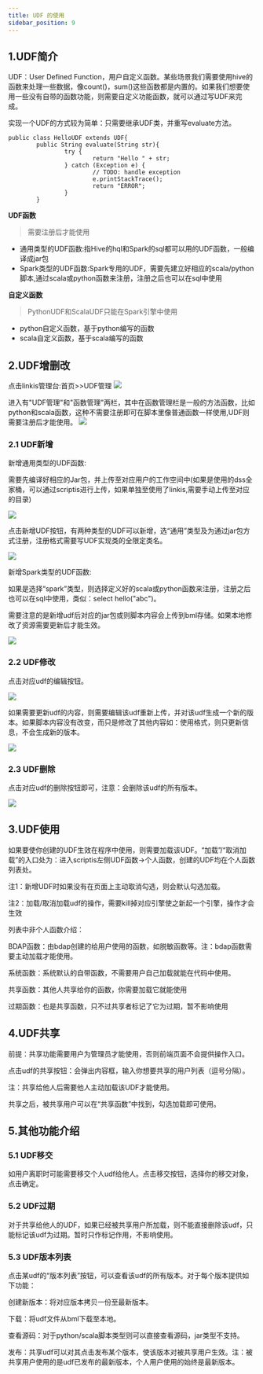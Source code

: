 ```yaml
---
title: UDF 的使用
sidebar_position: 9
---
```


## 1.UDF简介
UDF：User Defined Function，用户自定义函数。某些场景我们需要使用hive的函数来处理一些数据，像count()，sum()这些函数都是内置的。如果我们想要使用一些没有自带的函数功能，则需要自定义功能函数，就可以通过写UDF来完成。

实现一个UDF的方式较为简单：只需要继承UDF类，并重写evaluate方法。  

```
public class HelloUDF extends UDF{
        public String evaluate(String str){
                try {
                        return "Hello " + str;
                } catch (Exception e) {
                        // TODO: handle exception
                        e.printStackTrace();
                        return "ERROR";
                }
        }
```

**UDF函数**
>需要注册后才能使用

- 通用类型的UDF函数:指Hive的hql和Spark的sql都可以用的UDF函数，一般编译成jar包
- Spark类型的UDF函数:Spark专用的UDF，需要先建立好相应的scala/python脚本,通过scala或python函数来注册，注册之后也可以在sql中使用

**自定义函数** 
>PythonUDF和ScalaUDF只能在Spark引擎中使用

- python自定义函数，基于python编写的函数
- scala自定义函数，基于scala编写的函数


## 2.UDF增删改
点击linkis管理台:首页>>UDF管理
![](/Images/udf/udf_01.png)


进入有"UDF管理"和"函数管理"两栏，其中在函数管理栏是一般的方法函数，比如python和scala函数，这种不需要注册即可在脚本里像普通函数一样使用,UDF则需要注册后才能使用。
![](/Images/udf/udf_02.png)


### 2.1 UDF新增
新增通用类型的UDF函数:

需要先编译好相应的Jar包，并上传至对应用户的工作空间中(如果是使用的dss全家桶，可以通过scriptis进行上传，如果单独至使用了linkis,需要手动上传至对应的目录)

![](/Images/udf/udf_09.png)

点击新增UDF按钮，有两种类型的UDF可以新增，选“通用”类型及为通过jar包方式注册，注册格式需要写UDF实现类的全限定类名。

![](/Images/udf/udf_03.png)

新增Spark类型的UDF函数:

如果是选择“spark”类型，则选择定义好的scala或python函数来注册，注册之后也可以在sql中使用，类似：select hello("abc")。

需要注意的是新增udf后对应的jar包或则脚本内容会上传到bml存储。如果本地修改了资源需要更新后才能生效。

![](/Images/udf/udf_04.png)

### 2.2 UDF修改

点击对应udf的编辑按钮。

![](/Images/udf/udf_05.png)


如果需要更新udf的内容，则需要编辑该udf重新上传，并对该udf生成一个新的版本。如果脚本内容没有改变，而只是修改了其他内容如：使用格式，则只更新信息，不会生成新的版本。

![](/Images/udf/udf_06.png)

### 2.3 UDF删除

点击对应udf的删除按钮即可，注意：会删除该udf的所有版本。

![](/Images/udf/udf_07.png)

## 3.UDF使用
如果要使你创建的UDF生效在程序中使用，则需要加载该UDF。“加载”/“取消加载”的入口处为：进入scriptis左侧UDF函数->个人函数，创建的UDF均在个人函数列表处。

注1：新增UDF时如果没有在页面上主动取消勾选，则会默认勾选加载。

注2：加载/取消加载udf的操作，需要kill掉对应引擎使之新起一个引擎，操作才会生效

列表中非个人函数介绍：

BDAP函数：由bdap创建的给用户使用的函数，如脱敏函数等。注：bdap函数需要主动加载才能使用。

系统函数：系统默认的自带函数，不需要用户自己加载就能在代码中使用。

共享函数：其他人共享给你的函数，你需要加载它就能使用

过期函数：也是共享函数，只不过共享者标记了它为过期，暂不影响使用



## 4.UDF共享
前提：共享功能需要用户为管理员才能使用，否则前端页面不会提供操作入口。

点击udf的共享按钮：会弹出内容框，输入你想要共享的用户列表（逗号分隔）。

注：共享给他人后需要他人主动加载该UDF才能使用。



共享之后，被共享用户可以在“共享函数”中找到，勾选加载即可使用。

## 5.其他功能介绍
### 5.1 UDF移交

如用户离职时可能需要移交个人udf给他人。点击移交按钮，选择你的移交对象，点击确定。



### 5.2 UDF过期

对于共享给他人的UDF，如果已经被共享用户所加载，则不能直接删除该udf，只能标记该udf为过期。暂时只作标记作用，不影响使用。

### 5.3 UDF版本列表

点击某udf的“版本列表”按钮，可以查看该udf的所有版本。对于每个版本提供如下功能：

创建新版本：将对应版本拷贝一份至最新版本。

下载：将udf文件从bml下载至本地。

查看源码：对于python/scala脚本类型则可以直接查看源码，jar类型不支持。

发布：共享udf可以对其点击发布某个版本，使该版本对被共享用户生效。注：被共享用户使用的是udf已发布的最新版本，个人用户使用的始终是最新版本。


